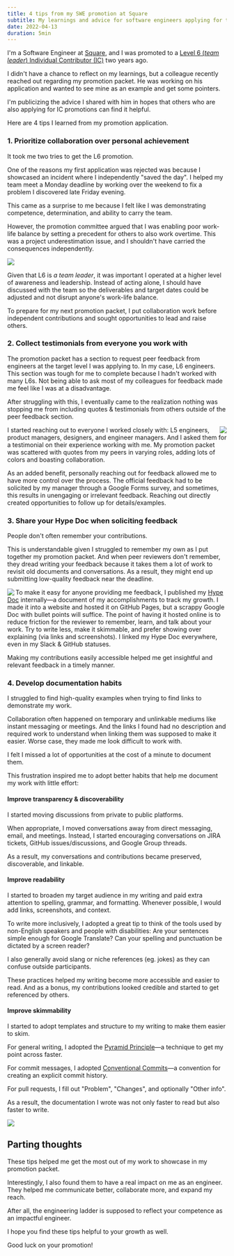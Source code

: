 ```yaml
---
title: 4 tips from my SWE promotion at Square
subtitle: My learnings and advice for software engineers applying for their next promotion
date: 2022-04-13
duration: 5min
---
```


I'm a Software Engineer at [Square](https://squareup.com/), and I was promoted to a [Level 6 (_team leader_) Individual Contributor (IC)](https://assets.ctfassets.net/1wryd5vd9xez/6bDnTwb4H7bfiFvg55ldRR/b1cb8514f0afd0a4050991d35ccbac03/Square_Software_Engineering_Career_Ladder.pdf) two years ago.

I didn't have a chance to reflect on my learnings, but a colleague recently reached out regarding my promotion packet. He was working on his application and wanted to see mine as an example and get some pointers.

I'm publicizing the advice I shared with him in hopes that others who are also applying for IC promotions can find it helpful.

Here are 4 tips I learned from my promotion application.

### 1. Prioritize collaboration over personal achievement


It took me two tries to get the L6 promotion.

One of the reasons my first application was rejected was because I showcased an incident where I independently "saved the day". I helped my team meet a Monday deadline by working over the weekend to fix a problem I discovered late Friday evening.

This came as a surprise to me because I felt like I was demonstrating competence, determination, and ability to carry the team.

However, the promotion committee argued that I was enabling poor work-life balance by setting a precedent for others to also work overtime. This was a project underestimation issue, and I shouldn't have carried the consequences independently.

<img src="./collaboration.svg" class="w-3/5 mx-auto my-8">

Given that L6 is _a team leader_, it was important I operated at a higher level of awareness and leadership. Instead of acting alone, I should have discussed with the team so the deliverables and target dates could be adjusted and not disrupt anyone's work-life balance.

To prepare for my next promotion packet, I put collaboration work before independent contributions and sought opportunities to lead and raise others.

### 2. Collect testimonials from everyone you work with

The promotion packet has a section to request peer feedback from engineers at the target level I was applying to. In my case, L6 engineers. This section was tough for me to complete because I hadn't worked with many L6s. Not being able to ask most of my colleagues for feedback made me feel like I was at a disadvantage.

After struggling with this, I eventually came to the realization nothing was stopping me from including quotes & testimonials from others outside of the peer feedback section.

<img src="./feedback.svg" align="right" class="w-1/3 mx-5">

I started reaching out to everyone I worked closely with: L5 engineers, product managers, designers, and engineer managers. And I asked them for a testimonial on their experience working with me. My promotion packet was scattered with quotes from my peers in varying roles, adding lots of colors and boasting collaboration.

As an added benefit, personally reaching out for feedback allowed me to have more control over the process. The official feedback had to be solicited by my manager through a Google Forms survey, and sometimes, this results in unengaging or irrelevant feedback. Reaching out directly created opportunities to follow up for details/examples.

<div class="clear-both"></div>

### 3. Share your Hype Doc when soliciting feedback

People don't often remember your contributions.

This is understandable given I struggled to remember my own as I put together my promotion packet. And when peer reviewers don't remember, they dread writing your feedback because it takes them a lot of work to revisit old documents and conversations. As a result, they might end up submitting low-quality feedback near the deadline.

<img src="./hype-doc.svg" align="left" class="w-1/4 m-8">

To make it easy for anyone providing me feedback, I published my [Hype Doc] internally—a document of my accomplishments to track my growth. I made it into a website and hosted it on GitHub Pages, but a scrappy Google Doc with bullet points will suffice. The point of having it hosted online is to reduce friction for the reviewer to remember, learn, and talk about your work. Try to write less, make it skimmable, and prefer showing over explaining (via links and screenshots). I linked my Hype Doc everywhere, even in my Slack & GitHub statuses.

Making my contributions easily accessible helped me get insightful and relevant feedback in a timely manner.

[Hype Doc]: https://medium.com/square-corner-blog/you-are-your-own-best-hype-person-cf1e3a83c0c2

<div class="clear-both"></div>

### 4. Develop documentation habits

I struggled to find high-quality examples when trying to find links to demonstrate my work.

Collaboration often happened on temporary and unlinkable mediums like instant messaging or meetings. And the links I found had no description and required work to understand when linking them was supposed to make it easier. Worse case, they made me look difficult to work with.

I felt I missed a lot of opportunities at the cost of a minute to document them.

This frustration inspired me to adopt better habits that help me document my work with little effort:

<div class="clear-both"></div>


#### Improve transparency & discoverability

I started moving discussions from private to public platforms.

When appropriate, I moved conversations away from direct messaging, email, and meetings. Instead, I started encouraging conversations on JIRA tickets, GitHub issues/discussions, and Google Group threads.

As a result, my conversations and contributions became preserved, discoverable, and linkable.

#### Improve readability

I started to broaden my target audience in my writing and paid extra attention to spelling, grammar, and formatting. Whenever possible, I would add links, screenshots, and context.

To write more inclusively, I adopted a great tip to think of the tools used by non-English speakers and people with disabilities: Are your sentences simple enough for Google Translate? Can your spelling and punctuation be dictated by a screen reader?

I also generally avoid slang or niche references (eg. jokes) as they can confuse outside participants.

These practices helped my writing become more accessible and easier to read. And as a bonus, my contributions looked credible and started to get referenced by others.

#### Improve skimmability

I started to adopt templates and structure to my writing to make them easier to skim.

For general writing, I adopted the [Pyramid Principle](https://medium.com/lessons-from-mckinsey/the-pyramid-principle-f0885dd3c5c7)—a technique to get my point across faster.

For commit messages, I adopted [Conventional Commits](https://www.conventionalcommits.org/)—a convention for creating an explicit commit history.

For pull requests, I fill out "Problem", "Changes", and optionally "Other info".

As a result, the documentation I wrote was not only faster to read but also faster to write.

<img src="./documentation-habits.svg" class="w-1/2 mx-auto my-8">

## Parting thoughts

These tips helped me get the most out of my work to showcase in my promotion packet.

Interestingly, I also found them to have a real impact on me as an engineer. They helped me communicate better, collaborate more, and expand my reach.

After all, the engineering ladder is supposed to reflect your competence as an impactful engineer.

I hope you find these tips helpful to your growth as well.

Good luck on your promotion!
